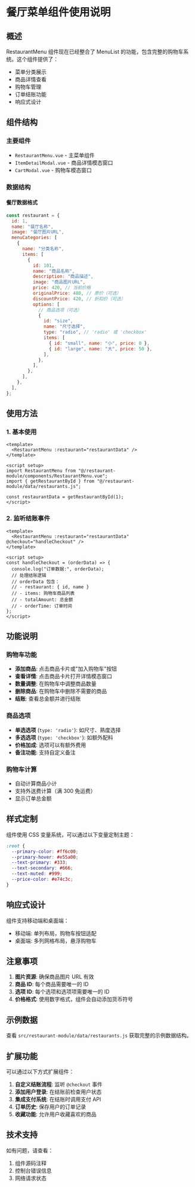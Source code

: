 # 餐厅菜单组件使用说明

## 概述

RestaurantMenu 组件现在已经整合了 MenuList 的功能，包含完整的购物车系统。这个组件提供了：

- 菜单分类展示
- 商品详情查看
- 购物车管理
- 订单结账功能
- 响应式设计

## 组件结构

### 主要组件

- `RestaurantMenu.vue` - 主菜单组件
- `ItemDetailModal.vue` - 商品详情模态窗口
- `CartModal.vue` - 购物车模态窗口

### 数据结构

#### 餐厅数据格式

```javascript
const restaurant = {
  id: 1,
  name: "餐厅名称",
  image: "餐厅图片URL",
  menuCategories: [
    {
      name: "分类名称",
      items: [
        {
          id: 101,
          name: "商品名称",
          description: "商品描述",
          image: "商品图片URL",
          price: 420, // 当前价格
          originalPrice: 480, // 原价（可选）
          discountPrice: 420, // 折扣价（可选）
          options: [
            // 商品选项（可选）
            {
              id: "size",
              name: "尺寸选择",
              type: "radio", // 'radio' 或 'checkbox'
              items: [
                { id: "small", name: "小", price: 0 },
                { id: "large", name: "大", price: 50 },
              ],
            },
          ],
        },
      ],
    },
  ],
};
```

## 使用方法

### 1. 基本使用

```vue
<template>
  <RestaurantMenu :restaurant="restaurantData" />
</template>

<script setup>
import RestaurantMenu from "@/restaurant-module/components/RestaurantMenu.vue";
import { getRestaurantById } from "@/restaurant-module/data/restaurants.js";

const restaurantData = getRestaurantById(1);
</script>
```

### 2. 监听结账事件

```vue
<template>
  <RestaurantMenu :restaurant="restaurantData" @checkout="handleCheckout" />
</template>

<script setup>
const handleCheckout = (orderData) => {
  console.log("订单数据:", orderData);
  // 处理结账逻辑
  // orderData 包含：
  // - restaurant: { id, name }
  // - items: 购物车商品列表
  // - totalAmount: 总金额
  // - orderTime: 订单时间
};
</script>
```

## 功能说明

### 购物车功能

- **添加商品**: 点击商品卡片或"加入购物车"按钮
- **查看详情**: 点击商品卡片打开详情模态窗口
- **数量调整**: 在购物车中调整商品数量
- **删除商品**: 在购物车中删除不需要的商品
- **结账**: 查看总金额并进行结账

### 商品选项

- **单选选项** (`type: 'radio'`): 如尺寸、熟度选择
- **多选选项** (`type: 'checkbox'`): 如额外配料
- **价格加成**: 选项可以有额外费用
- **备注功能**: 支持自定义备注

### 购物车计算

- 自动计算商品小计
- 支持外送费计算（满 300 免运费）
- 显示订单总金额

## 样式定制

组件使用 CSS 变量系统，可以通过以下变量定制主题：

```css
:root {
  --primary-color: #ff6c00;
  --primary-hover: #e55a00;
  --text-primary: #333;
  --text-secondary: #666;
  --text-muted: #999;
  --price-color: #e74c3c;
}
```

## 响应式设计

组件支持移动端和桌面端：

- 移动端: 单列布局，购物车按钮适配
- 桌面端: 多列网格布局，悬浮购物车

## 注意事项

1. **图片资源**: 确保商品图片 URL 有效
2. **商品 ID**: 每个商品需要唯一的 ID
3. **选项 ID**: 每个选项和选项项需要唯一的 ID
4. **价格格式**: 使用数字格式，组件会自动添加货币符号

## 示例数据

查看 `src/restaurant-module/data/restaurants.js` 获取完整的示例数据结构。

## 扩展功能

可以通过以下方式扩展组件：

1. **自定义结账流程**: 监听 `@checkout` 事件
2. **添加用户登录**: 在结账前检查用户状态
3. **集成支付系统**: 在结账时调用支付 API
4. **订单历史**: 保存用户的订单记录
5. **收藏功能**: 允许用户收藏喜欢的商品

## 技术支持

如有问题，请查看：

1. 组件源码注释
2. 控制台错误信息
3. 网络请求状态
